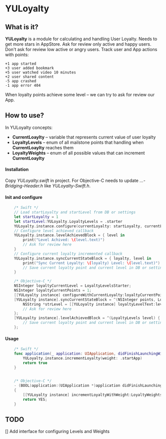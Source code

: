# YULoyalty

## What is it?

**YULoyalty** is a module for calculating and handling User Loyalty. Needs to get more stars in AppStore. Ask for review only active and happy users. Don't ask for review low active or angry users. Track user and App actions with points:

	+1 app started
	+3 user added bookmark
	+5 user watched video 10 minutes
	+2 user shared content
	-5 app crashed
	-1 app error 404

When loyalty points achieve some level – we can try to ask for review our App.


## How to use?

In YULoyalty concepts:

- **CurrentLoaylty** – variable that represents current value of user loyalty
- **LoyaltyLevels** – enum of all mailstone points that handling when **CurrentLoaylty** reaches them
- **LoyaltyWeights** – enum of all possible values that can increment **CurrentLoaylty** 

#### Installation

Copy _YULoyalty.swift_ in project. For Objective-C needs to update _…-Bridging-Header.h_ like _YULoyalty-Swift.h_.

#### Init and configure
```Swift
    /* Swift */
    // Load startLoyalty and startLevel from DB or settings
    let startLoyalty = 1
    let startLevel:YULoyalty.LoyaltyLevels = .starter
    YULoyalty.instance.configure(currentLoyalty: startLoyalty, currentLevel: startLevel)
    // Configure level achieved callback
	YULoyalty.instance.levelAchievedBlock = { level in
	    print("Level Achived: \(level.text)")
	    // Ask for review here
	}
	// Configure current loyalty incremented callback
	YULoyalty.instance.syncCurrentStateBlock = { loyalty, level in
		print("Sync Current Loyalty: \(loyalty) Level: \(level.text)")
	    // Save current loyalty point and current level in DB or settings here
	}
```

```Objective-C
    /* Objective-C */
    NSInteger loyaltyCurrentLevel = LoyaltyLevelsStarter;
    NSInteger loyaltyCurrentPoints = 1;
    [[YULoyalty instance] configureWithCurrentLoyalty:loyaltyCurrentPoints currentLevel:loyaltyCurrentLevel];
    [YULoyalty instance].syncCurrentStateBlock = ^(NSInteger points, LoyaltyLevels level) {
    	NSString *strLevel = [[YULoyalty instance] loyaltyLevelText:level];
		// Ask for review here
    };
    [YULoyalty instance].levelAchievedBlock = ^(LoyaltyLevels level) {
        // Save current loyalty point and current level in DB or settings here
    };
```

#### Usage

```Swift
    /* Swift */
    func application(_ application: UIApplication, didFinishLaunchingWithOptions launchOptions: [UIApplicationLaunchOptionsKey: Any]?) -> Bool {
        YULoyalty.instance.incrementLoyalty(weight: .startApp)
        return true
    }
    
```

```Objective-C
    /* Objective-C */
    - (BOOL)application:(UIApplication *)application didFinishLaunchingWithOptions:(NSDictionary *)launchOptions
    {
        [[YULoyalty instance] incrementLoyaltyWithWeight:LoyaltyWeightsStartApp];
        return YES;
    }
```

## TODO

[] Add interface for configuring Levels and Weights
